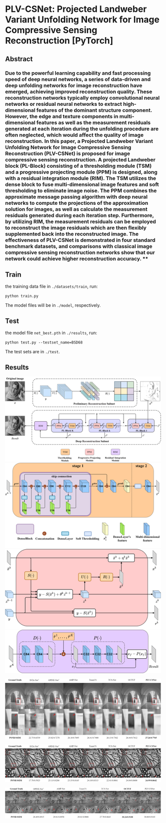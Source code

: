 # PLV-CSNet: Projected Landweber Variant Unfolding Network for Image Compressive Sensing Reconstruction [PyTorch]

Abstract
--------

### Due to the powerful learning capability and fast processing speed of deep neural networks, a series of data-driven and deep unfolding networks for image reconstruction have emerged, achieving improved reconstruction quality. These reconstruction networks typically employ convolutional neural networks or residual neural networks to extract high-dimensional features of the dominant structure component. However, the edge and texture components in multi-dimensional features as well as the measurement residuals generated at each iteration during the unfolding procedure are often neglected, which would affect the quality of image reconstruction. In this paper, a Projected Landweber Variant Unfolding Network for Image Compressive Sensing Reconstruction (PLV-CSNet) is proposed for image compressive sensing reconstruction. A projected Landweber block (PL-Block) consisting of a thresholding module (TSM) and a progressive projecting module (PPM) is designed, along with a residual integration module (RIM). The TSM utilizes the dense block to fuse multi-dimensional image features and soft thresholding to eliminate image noise. The PPM combines the approximate message passing algorithm with deep neural networks to compute the projections of the approximation solution for images, as well as calculate the measurement residuals generated during each iteration step. Furthermore, by utilizing RIM, the measurement residuals can be employed to reconstruct the image residuals which are then flexibly supplemented back into the reconstructed image. The effectiveness of PLV-CSNet is demonstrated in four standard benchmark datasets, and comparisons with classical image compressive sensing reconstruction networks show that our network could achieve higher reconstruction accuracy. **

## Train

the training data file in `./datasets/train`, run:

```
python train.py
```

The model files will be in `./model`, respectively.

## Test

the model file `net_best.pth` in `./results`, run:

```shell
python test.py --testset_name=BSD68
```

The test sets are in `./test`.

## Results

![PLV-CSNet](./images/PLV-CSNet.png)
![TSM.png](./images/TSM.png)
![PPM.png](./images/PPM.png)
![RIM.png](./images/RIM.png)

![room](./images/room_0.01.png)

![butterfly0](./images/butterfly0.04.png)

![zebra](./images/zebra_0.25.png)


